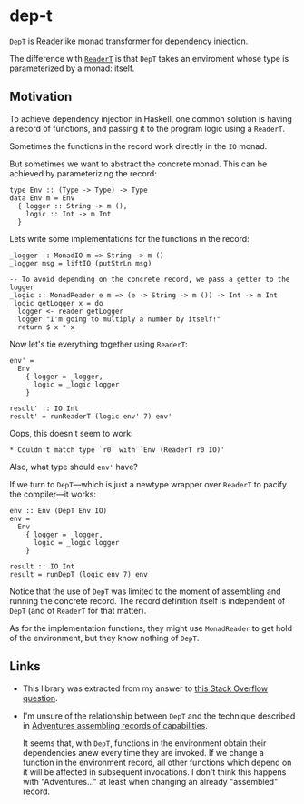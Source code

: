 # dep-t

`DepT` is Readerlike monad transformer for dependency injection.

The difference with
[`ReaderT`](http://hackage.haskell.org/package/mtl-2.2.2/docs/Control-Monad-Reader.html)
is that `DepT` takes an enviroment whose type is parameterized by a monad:
itself. 

## Motivation

To achieve dependency injection in Haskell, one common solution is having a
record of functions, and passing it to the program logic using a `ReaderT`.

Sometimes the functions in the record work directly in the `IO` monad.

But sometimes we want to abstract the concrete monad. This can be achieved by
parameterizing the record:

    type Env :: (Type -> Type) -> Type
    data Env m = Env
      { logger :: String -> m (),
        logic :: Int -> m Int
      }

Lets write some implementations for the functions in the record:

    _logger :: MonadIO m => String -> m ()
    _logger msg = liftIO (putStrLn msg)

    -- To avoid depending on the concrete record, we pass a getter to the logger
    _logic :: MonadReader e m => (e -> String -> m ()) -> Int -> m Int
    _logic getLogger x = do
      logger <- reader getLogger
      logger "I'm going to multiply a number by itself!"
      return $ x * x

Now let's tie everything together using `ReaderT`:

    env' =
      Env
        { logger = _logger,
          logic = _logic logger
        }

    result' :: IO Int
    result' = runReaderT (logic env' 7) env'

Oops, this doesn't seem to work:

    * Couldn't match type `r0' with `Env (ReaderT r0 IO)'

Also, what type should `env'` have?

If we turn to `DepT`—which is just a newtype wrapper over `ReaderT` to pacify
the compiler—it works:

    env :: Env (DepT Env IO)
    env =
      Env
        { logger = _logger,
          logic = _logic logger
        }

    result :: IO Int
    result = runDepT (logic env 7) env

Notice that the use of `DepT` was limited to the moment of assembling and
running the concrete record. The record definition itself is independent of
`DepT` (and of `ReaderT` for that matter). 

As for the implementation functions, they might use `MonadReader` to get hold
of the environment, but they know nothing of `DepT`.

## Links

- This library was extracted from my answer to [this Stack Overflow
  question](https://stackoverflow.com/a/61782258/1364288).

- I'm unsure of the relationship between `DepT` and the technique described in
  [Adventures assembling records of
  capabilities](https://discourse.haskell.org/t/adventures-assembling-records-of-capabilities/623). 

  It seems that, with `DepT`, functions in the environment obtain their
  dependencies anew every time they are invoked. If we change a function in the
  environment record, all other functions which depend on it will be affected
  in subsequent invocations. I don't think this happens with "Adventures..." at
  least when changing an already "assembled" record.

